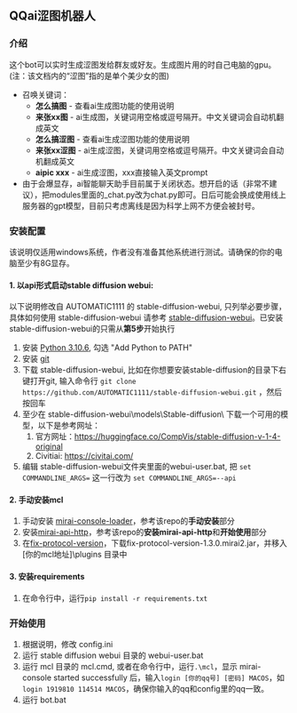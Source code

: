 ## QQai涩图机器人
### 介绍
这个bot可以实时生成涩图发给群友或好友。生成图片用的时自己电脑的gpu。
(注：该文档内的“涩图”指的是单个美少女的图)
- 召唤关键词：
  - **怎么搞图** - 查看ai生成图功能的使用说明
  - **来张xx图** - ai生成图，关键词用空格或逗号隔开。中文关键词会自动机翻成英文
  - **怎么搞涩图** - 查看ai生成涩图功能的使用说明
  - **来张xx涩图** - ai生成涩图，关键词用空格或逗号隔开。中文关键词会自动机翻成英文
  - **aipic xxx** - ai生成涩图，xxx直接输入英文prompt
- 由于会爆显存，ai智能聊天助手目前属于关闭状态。想开启的话（非常不建议），把modules里面的_chat.py改为chat.py即可。日后可能会换成使用线上服务器的gpt模型，目前只考虑离线是因为科学上网不方便会被封号。

### 安装配置
该说明仅适用windows系统，作者没有准备其他系统进行测试。请确保的你的电脑至少有8G显存。
#### 1. 以api形式启动stable diffusion webui:
以下说明修改自 AUTOMATIC1111 的 stable-diffusion-webui, 只列举必要步骤，具体如何使用 stable-diffusion-webui 请参考 [stable-diffusion-webui](https://github.com/AUTOMATIC1111/stable-diffusion-webui/)。已安装stable-diffusion-webui的只需从**第5步**开始执行
1. 安装 [Python 3.10.6](https://www.python.org/downloads/windows/), 勾选 "Add Python to PATH"
2. 安装 [git](https://git-scm.com/download/win)
3. 下载 stable-diffusion-webui, 比如在你想要安装stable-diffusion的目录下右键打开git, 输入命令行 `git clone https://github.com/AUTOMATIC1111/stable-diffusion-webui.git` ，然后按回车
4. 至少在 stable-diffusion-webui\models\Stable-diffusion\ 下载一个可用的模型，以下是参考网址：
   1. 官方网址：https://huggingface.co/CompVis/stable-diffusion-v-1-4-original
   2. Civitiai: https://civitai.com/
5. 编辑 stable-diffusion-webui文件夹里面的webui-user.bat, 把 `set COMMANDLINE_ARGS=` 这一行改为 `set COMMANDLINE_ARGS=--api`
   
#### 2. 手动安装mcl
1. 手动安装 [mirai-console-loader](https://github.com/iTXTech/mirai-console-loader)，参考该repo的**手动安装**部分
2. 安装[mirai-api-http](https://github.com/project-mirai/mirai-api-http)，参考该repo的**安装mirai-api-http**和**开始使用**部分
3. 在[fix-protocol-version](https://github.com/cssxsh/fix-protocol-version/releases/tag/v1.3.0)，下载fix-protocol-version-1.3.0.mirai2.jar，并移入 [你的mcl地址]\plugins 目录中


#### 3. 安装requirements
1. 在命令行中，运行`pip install -r requirements.txt`

### 开始使用
1. 根据说明，修改 config.ini
2. 运行 stable diffusion webui 目录的 webui-user.bat
3. 运行 mcl 目录的 mcl.cmd, 或者在命令行中，运行`.\mcl`，显示 mirai-console started successfully 后，输入`login [你的qq号] [密码] MACOS`，如`login 1919810 114514 MACOS`，确保你输入的qq和config里的qq一致。
4. 运行 bot.bat